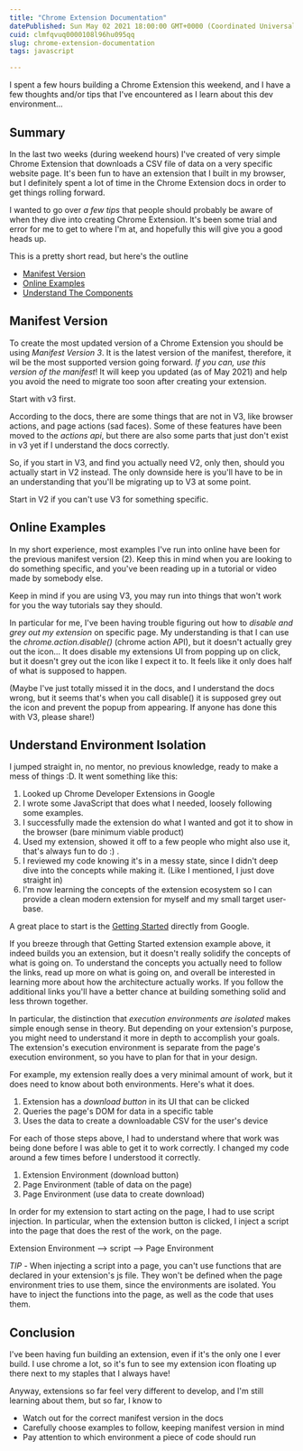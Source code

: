 ```yaml
---
title: "Chrome Extension Documentation"
datePublished: Sun May 02 2021 18:00:00 GMT+0000 (Coordinated Universal Time)
cuid: clmfqvuq0000108l96hu095qq
slug: chrome-extension-documentation
tags: javascript

---
```


I spent a few hours building a Chrome Extension this weekend, and I have a few thoughts and/or tips that I've encountered as I learn about this dev environment...

## Summary

In the last two weeks (during weekend hours) I've created of very simple Chrome Extension that downloads a CSV file of data on a very specific website page.  It's been fun to have an extension that I built in my browser, but I definitely spent a lot of time in the Chrome Extension docs in order to get things rolling forward.

I wanted to go over _a few tips_ that people should probably be aware of when they dive into creating Chrome Extension.  It's been some trial and error for me to get to where I'm at, and hopefully this will give you a good heads up.

This is a pretty short read, but here's the outline
- [Manifest Version](#manifest-version)
- [Online Examples](#online-examples)
- [Understand The Components](#understand-the-components)

## Manifest Version <span id="manifest-version"/>

To create the most updated version of a Chrome Extension you should be using _Manifest Version 3_.  It is the latest version of the manifest, therefore, it wil be the most supported version going forward.  _If you can, use this version of the manifest_!  It will keep you updated (as of May 2021) and help you avoid the need to migrate too soon after creating your extension.

Start with v3 first.

According to the docs, there are some things that are not in V3, like browser actions, and page actions (sad faces).  Some of these features have been moved to the _actions api_, but there are also some parts that just don't exist in v3 yet if I understand the docs correctly.

So, if you start in V3, and find you actually need V2, only then, should you actually start in V2 instead.  The only downside here is you'll have to be in an understanding that you'll be migrating up to V3 at some point.

Start in V2 if you can't use V3 for something specific.

## Online Examples <span id="online-examples"/>

In my short experience, most examples I've run into online have been for the previous manifest version (2).  Keep this in mind when you are looking to do something specific, and you've been reading up in a tutorial or video made by somebody else.

Keep in mind if you are using V3, you may run into things that won't work for you the way tutorials say they should.

In particular for me, I've been having trouble figuring out how to _disable and grey out my extension_ on specific page.  My understanding is that I can use the _chrome.action.disable()_ (chrome action API), but it doesn't actually grey out the icon...  It does disable my extensions UI from popping up on click, but it doesn't grey out the icon like I expect it to.  It feels like it only does half of what is supposed to happen.

(Maybe I've just totally missed it in the docs, and I understand the docs wrong, but it seems that's when you call disable() it is supposed grey out the icon and prevent the popup from appearing.  If anyone has done this with V3, please share!)

## Understand Environment Isolation <span id="understand-the-components"/>

I jumped straight in, no mentor, no previous knowledge, ready to make a mess of things :D.  It went something like this:
1. Looked up Chrome Developer Extensions in Google
1. I wrote some JavaScript that does what I needed, loosely following some examples.
1. I successfully made the extension do what I wanted and got it to show in the browser (bare minimum viable product)
1. Used my extension, showed it off to a few people who might also use it, that's always fun to do :) .
1. I reviewed my code knowing it's in a messy state, since I didn't deep dive into the concepts while making it.  (Like I mentioned, I just dove straight in)
1. I'm now learning the concepts of the extension ecosystem so I can provide a clean modern extension for myself and my small target user-base.

A great place to start is the [Getting Started](https://developer.chrome.com/docs/extensions/mv3/getstarted/) directly from Google.

If you breeze through that Getting Started extension example above, it indeed builds you an extension, but it doesn't really solidify the concepts of what is going on.  To understand the concepts you actually need to follow the links, read up more on what is going on, and overall be interested in learning more about how the architecture actually works.  If you follow the additional links you'll have a better chance at building something solid and less thrown together.

In particular, the distinction that _execution environments are isolated_ makes simple enough sense in theory.  But depending on your extension's purpose, you might need to understand it more in depth to accomplish your goals.  The extension's execution environment is separate from the page's execution environment, so you have to plan for that in your design.

For example, my extension really does a very minimal amount of work, but it does need to know about both environments.  Here's what it does.
1. Extension has a _download button_ in its UI that can be clicked
1. Queries the page's DOM for data in a specific table
1. Uses the data to create a downloadable CSV for the user's device

For each of those steps above, I had to understand where that work was being done before I was able to get it to work correctly.  I changed my code around a few times before I understood it correctly.
1. Extension Environment (download button)
1. Page Environment (table of data on the page)
1. Page Environment (use data to create download)

In order for my extension to start acting on the page, I had to use script injection.  In particular, when the extension button is clicked, I inject a script into the page that does the rest of the work, on the page.

Extension Environment --> script --> Page Environment

_TIP_ - When injecting a script into a page, you can't use functions that are declared in your extension's js file.  They won't be defined when the page environment tries to use them, since the environments are isolated.  You have to inject the functions into the page, as well as the code that uses them.

## Conclusion

I've been having fun building an extension, even if it's the only one I ever build.  I use chrome a lot, so it's fun to see my extension icon floating up there next to my staples that I always have!

Anyway, extensions so far feel very different to develop, and I'm still learning about them, but so far, I know to
- Watch out for the correct manifest version in the docs
- Carefully choose examples to follow, keeping manifest version in mind
- Pay attention to which environment a piece of code should run